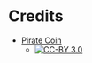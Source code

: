 # Credits

+ [Pirate Coin](https://opengameart.org/content/3d-pirate-coin)
    - [![CC-BY 3.0](https://opengameart.org/sites/default/files/license_images/cc-by.png)](http://creativecommons.org/licenses/by/3.0/)